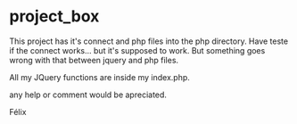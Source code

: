 # project_box

This project has it's connect and php files into the php directory. Have teste if the connect works... but it's supposed to work. But something goes wrong with that between jquery and php files.

All my JQuery functions are inside my index.php.

any help or comment would be apreciated.

Félix
